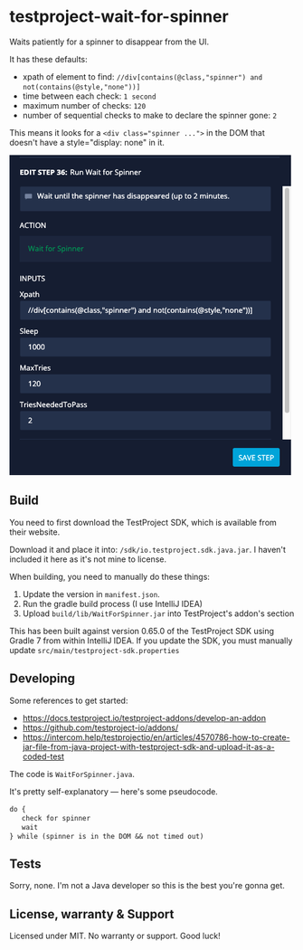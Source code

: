 # testproject-wait-for-spinner

Waits patiently for a spinner to disappear from the UI.

It has these defaults:

- xpath of element to find: `//div[contains(@class,"spinner") and not(contains(@style,"none"))]`
- time between each check: `1 second`
- maximum number of checks: `120`
- number of sequential checks to make to declare the spinner gone: `2`

This means it looks for a `<div class="spinner ...">` in the DOM that doesn't have a style="display: none" in it.

![Screenshot of the plugin](docs/screenshot.png)

## Build

You need to first download the TestProject SDK, which is available from their website.

Download it and place it into: `/sdk/io.testproject.sdk.java.jar`.  I haven't included it here as it's not mine to license.

When building, you need to manually do these things:

1. Update the version in `manifest.json`.
2. Run the gradle build process (I use IntelliJ IDEA)
3. Upload `build/lib/WaitForSpinner.jar` into TestProject's addon's section 

This has been built against version 0.65.0 of the TestProject SDK using Gradle 7 from within IntelliJ IDEA.
If you update the SDK, you must manually update `src/main/testproject-sdk.properties`

## Developing

Some references to get started:

- https://docs.testproject.io/testproject-addons/develop-an-addon
- https://github.com/testproject-io/addons/
- https://intercom.help/testprojectio/en/articles/4570786-how-to-create-jar-file-from-java-project-with-testproject-sdk-and-upload-it-as-a-coded-test

The code is `WaitForSpinner.java`. 

It's pretty self-explanatory — here's some pseudocode.

```
do {
   check for spinner
   wait
} while (spinner is in the DOM && not timed out)
```

## Tests

Sorry, none. I'm not a Java developer so this is the best you're gonna get.

## License, warranty & Support

Licensed under MIT. No warranty or support. Good luck!